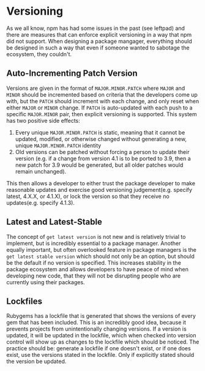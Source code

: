 # Versioning

As we all know, npm has had some issues in the past (see leftpad) and there are measures that can enforce explicit versioning in a way that npm did not support. When designing a package mangager, everything should be designed in such a way that even if someone wanted to sabotage the ecosystem, they couldn't.

## Auto-Incrementing Patch Version

Versions are given in the format of `MAJOR.MINOR.PATCH` where `MAJOR` and `MINOR` should be incremented based on criteria that the developers come up with, but the `PATCH` should increment with each change, and only reset when either `MAJOR` or `MINOR` change. If `PATCH` is auto-updated with each push to a specific `MAJOR.MINOR` pair, then explicit versioning is supported. This system has two positive side effects:

1. Every unique `MAJOR.MINOR.PATCH` is static, meaning that it cannot be updated, modified, or otherwise changed without generating a new, unique `MAJOR.MINOR.PATCH` identity
2. Old versions can be patched without forcing a person to update their version (e.g. if a change from version 4.1 is to be ported to 3.9, then a new patch for 3.9 would be generated, but all older patches would remain unchanged).

This then allows a developer to either trust the package developer to make reasonable updates and exercise good versioning judgement(e.g. specify latest, 4.X.X, or 4.1.X), or lock the version so that they receive no updates(e.g. specify 4.1.3).

## Latest and Latest-Stable

The concept of `get latest version` is not new and is relatively trivial to implement, but is incredibly essential to a package manager. Another equally important, but often overlooked feature in package managers is the `get latest stable version` which should not only be an option, but should be the default if no version is specified. This increases stability in the package ecosystem and allows developers to have peace of mind when developing new code, that they will not be disrupting people who are currently using their packages.

## Lockfiles

Rubygems has a lockfile that is generated that shows the versions of every gem that has been included. This is an incredibly good idea, because it prevents projects from unintentionally changing versions. If a version is updated, it will be updated in the lockfile, which when checked into version control will show up as changes to the lockfile which should be noticed. The practice should be: generate a lockfile if one doesn't exist, or if one does exist, use the versions stated in the lockfile. Only if explicitly stated should the version be updated.